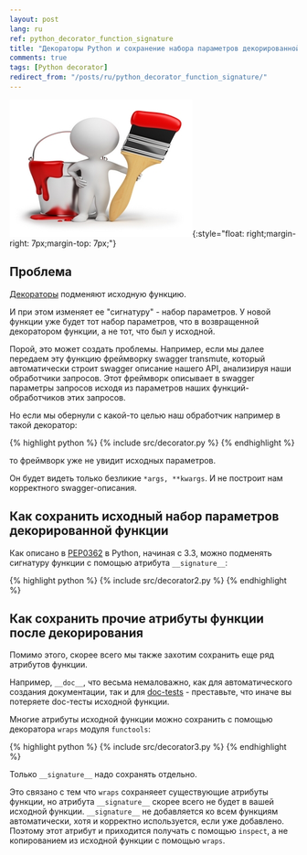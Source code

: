 ```yaml
---
layout: post
lang: ru
ref: python_decorator_function_signature
title: "Декораторы Python и сохранение набора параметров декорированной функции (__signature__)"
comments: true
tags: [Python decorator]
redirect_from: "/posts/ru/python_decorator_function_signature/"
---
```

![](/images/decorator.jpg){:style="float: right;margin-right: 7px;margin-top: 7px;"}

<style type="text/css">
  h2 {
    content: "";
    clear: both;
  }
</style>

## Проблема

[Декораторы](https://docs.python.org/3/library/doctest.html) подменяют исходную 
функцию.

И при этом изменяет ее "сигнатуру" - набор параметров.
У новой функции уже будет тот набор параметров, что в возвращенной декоратором 
функции, а не тот, что был у исходной.

Порой, это может создать проблемы.
Например, если мы далее передаем эту функцию фреймворку swagger transmute,
который автоматически строит swagger описание нашего API, анализируя наши
обработчики запросов.
Этот фреймворк описывает в swagger параметры запросов исходя из
 параметров наших функций- обработчиков этих запросов.
 
Но если мы обернули с какой-то целью наш обработчик например в такой 
декоратор:

{% highlight python %}
{% include src/decorator.py %}
{% endhighlight %} 

то фреймворк уже не увидит исходных параметров.
 
Он будет видеть только безликие `*args, **kwargs`.
И не построит нам корректного swagger-описания.

## Как сохранить исходный набор параметров декорированной функции

Как описано в
[PEP0362](https://www.python.org/dev/peps/pep-0362/#visualizing-callable-objects-signature)
в Python, начиная с 3.3, можно подменять сигнатуру функции с помощью 
атрибута `__signature__`:

{% highlight python %}
{% include src/decorator2.py %}
{% endhighlight %}

## Как сохранить прочие атрибуты функции после декорирования

Помимо этого, скорее всего мы также захотим сохранить еще ряд атрибутов функции.

Например, `__doc__`, что весьма немаловажно, как для автоматического создания 
документации, так и для [doc-tests](https://docs.python.org/3/library/doctest.html) - преставьте, 
что иначе вы потеряете doc-тесты исходной функции.

Многие атрибуты исходной функции можно сохранить с помощью декоратора 
`wraps` модуля `functools`:

{% highlight python %}
{% include src/decorator3.py %}
{% endhighlight %}

Только `__signature__` надо сохранять отдельно. 

Это связано с тем что `wraps` сохраняеет существующие атрибуты функции, но 
атрибута `__signature__` скорее всего не будет в вашей исходной функции.
`__signature__` не добавляется ко всем функциям автоматически, хотя
и корректно используется, если уже добавлено. 
Поэтому этот атрибут и приходится получать с помощью `inspect`, а не копированием 
из исходной функции с помощью `wraps`.
